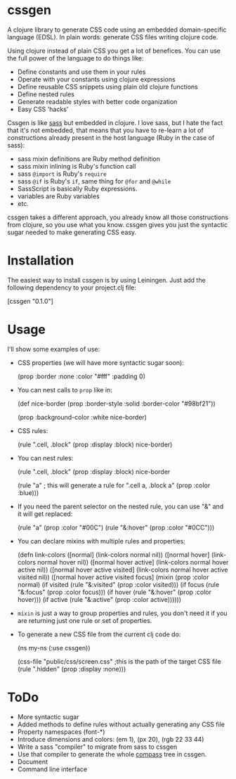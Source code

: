 cssgen
======

A clojure library to generate CSS code using an embedded domain-specific language (EDSL). In plain words: generate CSS files
writing clojure code.

Using clojure instead of plain CSS you get a lot of benefices. You can use the full power of the language to do things
like:

* Define constants and use them in your rules
* Operate with your constants using clojure expressions
* Define reusable CSS snippets using plain old clojure functions
* Define nested rules
* Generate readable styles with better code organization
* Easy CSS 'hacks'

Cssgen is like [sass](http://sass-lang.com/) but embedded in clojure. I love sass, but I hate the fact that it's not
embedded, that means that you have to re-learn a lot of constructions already present in the host language (Ruby in the
case of sass):

* sass mixin definitions are Ruby method definition
* sass mixin inlining is Ruby's function call
* sass `@import` is Ruby's `require`
* sass `@if` is Ruby's `if`, same thing for `@for` and `@while`
* SassScript is basically Ruby expressions.
* variables are Ruby variables
* etc.

cssgen takes a different approach, you already know all those constructions from clojure, so you use what you know.
cssgen gives you just the syntactic sugar needed to make generating CSS easy.

Installation
============

The easiest way to install cssgen is by using Leiningen. Just add the following dependency to your project.clj file:

  [cssgen "0.1.0"]

Usage
=====

I'll show some examples of use:

* CSS properties (we will have more syntactic sugar soon):
  
  (prop :border :none
        :color "#fff"
        :padding 0)

* You can nest calls to `prop` like in:

  (def nice-border
    (prop :border-style :solid
          :border-color "#98bf21"))

  (prop :background-color :white
        nice-border)

* CSS rules:

  (rule ".cell, .block"
    (prop :display :block)
    nice-border)

* You can nest rules:

  (rule ".cell, .block"
    (prop :display :block)
    nice-border

    (rule "a"   ; this will generate a rule for ".cell a, .block a"
      (prop :color :blue)))

* If you need the parent selector on the nested rule, you can use "&" and it will get replaced:

  (rule "a"
    (prop :color "#00C")
    (rule "&:hover"
      (prop :color "#0CC")))

* You can declare mixins with multiple rules and properties:

  (defn link-colors
    ([normal] (link-colors normal nil))
    ([normal hover] (link-colors normal hover nil))
    ([normal hover active] (link-colors normal hover active nil))
    ([normal hover active visited] (link-colors normal hover active visited nil))
    ([normal hover active visited focus]
      (mixin
        (prop :color normal)
        (if visited (rule "&:visited" (prop :color visited)))
        (if focus (rule "&:focus" (prop :color focus)))
        (if hover (rule "&:hover" (prop :color hover)))
        (if active (rule "&:active" (prop :color active))))))

* `mixin` is just a way to group properties and rules, you don't need it if you are returning just one rule or set of
properties.
    
* To generate a new CSS file from the current clj code do:
  
  (ns my-ns
    (:use cssgen))

  (css-file "public/css/screen.css"  ;this is the path of the target CSS file
    (rule ".hidden"
      (prop :display :none)))


ToDo
====

* More syntactic sugar
* Added methods to define rules without actually generating any CSS file
* Property namespaces (font-*) 
* Introduce dimensions and colors: (em 1), (px 20), (rgb 22 33 44)
* Write a sass "compiler" to migrate from sass to cssgen
* Use that compiler to generate the whole [compass](http://compass-style.org/) tree in cssgen.
* Document
* Command line interface
